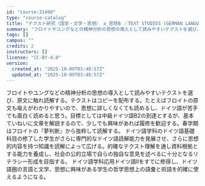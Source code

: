 ```yaml
---
id: "course:21490"
type: "course-catalog"
title: "テクスト研究（語学・文学・思想） a_思想B ／TEXT STUDIES (GERMAN LANGUAGE, LITERATURE AND THOUGHT) a"
summary: "フロイトやユングなどの精神分析の思想の導入として読みやすいテクストを選び、原文に触れ読解する。テクストはコピーを配布する。たとえばフロイトの原文も喩えがわかりやすいので、思想に詳しくなくても読めるし、ドイツ語が苦手でも面白く読めると思う。目…"
tags: []
campus: ""
credits: 2
instructors: []
license: "CC-BY-4.0"
version:
  created_at: "2025-10-09T03:48:57Z"
  updated_at: "2025-10-09T03:48:57Z"
---
```

フロイトやユングなどの精神分析の思想の導入として読みやすいテクストを選び、原文に触れ読解する。テクストはコピーを配布する。たとえばフロイトの原文も喩えがわかりやすいので、思想に詳しくなくても読めるし、ドイツ語が苦手でも面白く読めると思う。目標としては中級ドイツ語B2の到達とするが、基本ていねいに文章を解説するので、少しでも興味があれば履修を歓迎する。春学期はフロイトの『夢判断』から抜粋して読解する。 ドイツ語学科のドイツ語基礎科目の修了した学生がさらに専門的なドイツ語読解能力を発展させ、さらに思想的内容を持つ知識を読解によって広げる。的確なテクスト理解を通し資料根拠とする能力を養成し、社会の公的立場で自らの独自な意見を述べるに十分となるリテラシー形成を目指する。 ドイツ語学科応用ドイツ語IIをすでに修得し、ドイツ語圏の言語と文学、思想に興味がある学生の哲学思想上の語彙と術語を的確に使えるようになる。
